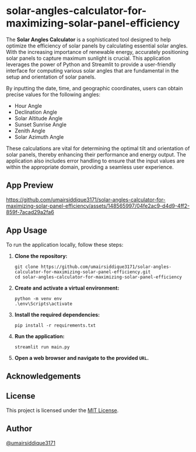 # solar-angles-calculator-for-maximizing-solar-panel-efficiency

The **Solar Angles Calculator** is a sophisticated tool designed to help optimize the efficiency of solar panels by calculating essential solar angles. With the increasing importance of renewable energy, accurately positioning solar panels to capture maximum sunlight is crucial. This application leverages the power of Python and Streamlit to provide a user-friendly interface for computing various solar angles that are fundamental in the setup and orientation of solar panels.

By inputting the date, time, and geographic coordinates, users can obtain precise values for the following angles:
- Hour Angle
- Declination Angle
- Solar Altitude Angle
- Sunset Sunrise Angle
- Zenith Angle
- Solar Azimuth Angle

These calculations are vital for determining the optimal tilt and orientation of solar panels, thereby enhancing their performance and energy output. The application also includes error handling to ensure that the input values are within the appropriate domain, providing a seamless user experience.

## App Preview
https://github.com/umairsiddique3171/solar-angles-calculator-for-maximizing-solar-panel-efficiency/assets/148565997/04fe2ac9-d4d9-4ff2-859f-7acad29a2fa6

## App Usage
To run the application locally, follow these steps:

1. **Clone the repository:**
   ```
   git clone https://github.com/umairsiddique3171/solar-angles-calculator-for-maximizing-solar-panel-efficiency.git
   cd solar-angles-calculator-for-maximizing-solar-panel-efficiency
   ```
2. **Create and activate a virtual environment:**
   ```
   python -m venv env
   .\env\Scripts\activate
   ```
3. **Install the required dependencies:**

   ```
   pip install -r requirements.txt
   ```
4. **Run the application:**
   ```
   streamlit run main.py
   ```
5. **Open a web browser and navigate to the provided ``URL``.**

## Acknowledgements

## License

This project is licensed under the [MIT License](https://github.com/umairsiddique3171/solar-angles-calculator-for-maximizing-solar-panel-efficiency/blob/main/LICENSE).

## Author 
[@umairsiddique3171](https://github.com/umairsiddique3171)
